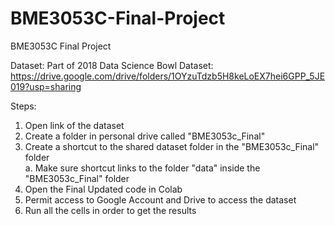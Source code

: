 # BME3053C-Final-Project
BME3053C Final Project

Dataset:
Part of 2018 Data Science Bowl Dataset: https://drive.google.com/drive/folders/1OYzuTdzb5H8keLoEX7hei6GPP_5JE019?usp=sharing

Steps:
1. Open link of the dataset
2. Create a folder in personal drive called "BME3053c_Final"
3. Create a shortcut to the shared dataset folder in the "BME3053c_Final" folder
<br>      a. Make sure shortcut links to the folder "data" inside the "BME3053c_Final" folder
5. Open the Final Updated code in Colab
6. Permit access to Google Account and Drive to access the dataset
7. Run all the cells in order to get the results

